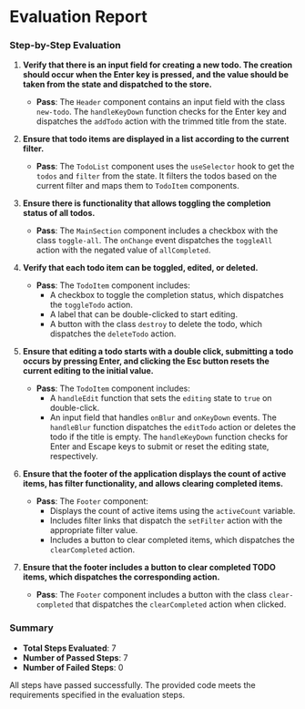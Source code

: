 # Evaluation Report

### Step-by-Step Evaluation

1. **Verify that there is an input field for creating a new todo. The creation should occur when the Enter key is pressed, and the value should be taken from the state and dispatched to the store.**
    - **Pass**: The `Header` component contains an input field with the class `new-todo`. The `handleKeyDown` function checks for the Enter key and dispatches the `addTodo` action with the trimmed title from the state.

2. **Ensure that todo items are displayed in a list according to the current filter.**
    - **Pass**: The `TodoList` component uses the `useSelector` hook to get the `todos` and `filter` from the state. It filters the todos based on the current filter and maps them to `TodoItem` components.

3. **Ensure there is functionality that allows toggling the completion status of all todos.**
    - **Pass**: The `MainSection` component includes a checkbox with the class `toggle-all`. The `onChange` event dispatches the `toggleAll` action with the negated value of `allCompleted`.

4. **Verify that each todo item can be toggled, edited, or deleted.**
    - **Pass**: The `TodoItem` component includes:
        - A checkbox to toggle the completion status, which dispatches the `toggleTodo` action.
        - A label that can be double-clicked to start editing.
        - A button with the class `destroy` to delete the todo, which dispatches the `deleteTodo` action.

5. **Ensure that editing a todo starts with a double click, submitting a todo occurs by pressing Enter, and clicking the Esc button resets the current editing to the initial value.**
    - **Pass**: The `TodoItem` component includes:
        - A `handleEdit` function that sets the `editing` state to `true` on double-click.
        - An input field that handles `onBlur` and `onKeyDown` events. The `handleBlur` function dispatches the `editTodo` action or deletes the todo if the title is empty. The `handleKeyDown` function checks for Enter and Escape keys to submit or reset the editing state, respectively.

6. **Ensure that the footer of the application displays the count of active items, has filter functionality, and allows clearing completed items.**
    - **Pass**: The `Footer` component:
        - Displays the count of active items using the `activeCount` variable.
        - Includes filter links that dispatch the `setFilter` action with the appropriate filter value.
        - Includes a button to clear completed items, which dispatches the `clearCompleted` action.

7. **Ensure that the footer includes a button to clear completed TODO items, which dispatches the corresponding action.**
    - **Pass**: The `Footer` component includes a button with the class `clear-completed` that dispatches the `clearCompleted` action when clicked.

### Summary

- **Total Steps Evaluated**: 7
- **Number of Passed Steps**: 7
- **Number of Failed Steps**: 0

All steps have passed successfully. The provided code meets the requirements specified in the evaluation steps.